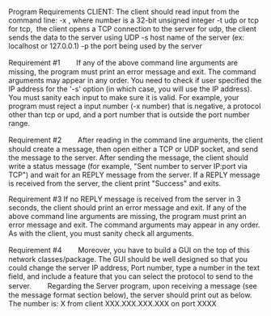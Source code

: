 Program Requirements 
      CLIENT: The client should read input from the command line: 
      -x <number>, where number is a 32-bit unsigned integer 
      -t udp or tcp 
            for tcp,  the client opens a TCP connection to the server 
            for udp, the client sends the data to the server using UDP 
      -s host name of the server (ex: localhost  or 127.0.0.1) 
      -p the port being used by the server 

Requirement #1
  　　If any of the above command line arguments are missing, the program must print an error message and exit. 
    The command arguments may appear in any order. 
    You need to check if user specified the IP address for the '-s' option (in which case, you will use the IP address). 
    You must sanity each input to make sure it is valid. 
    For example, your program must reject a input number (-x number) that is negative, 
    a protocol other than tcp or upd, and a port number that is outside the port number range. 

Requirement #2
  　　After reading in the command line arguments, the client should create a message, 
    then open either a TCP or UDP socket, and send the message to the server. 
    After sending the message, the client should write a status message 
    (for example, "Sent number to server IP:port via TCP") and wait for an REPLY message from the server.
    If a REPLY message is received from the server, the client print "Success" and exits. 

Requirement #3
    If no REPLY message is received from the server in 3 seconds, the client should print an error message and exit. 
    If any of the above command line arguments are missing, the program must print an error message and exit. 
    The command arguments may appear in any order. As with the client, you must sanity check all arguments. 
    
Requirement #4
  　　Moreover, you have to build a GUI on the top of this network classes/package. 
    The GUI should be well designed so that you could change the server IP address, Port number, type a number in the text field, 
    and include a feature that you can select the protocol to send to the server.
  　　Regarding the Server program, upon receiving a message (see the message format section below), 
    the server should print out as below.
    The number is: X from client XXX.XXX.XXX.XXX on port XXXX